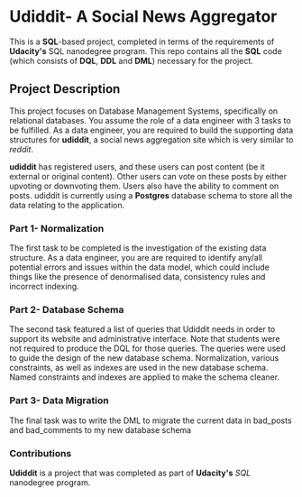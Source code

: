# Udiddit- A Social News Aggregator
This is a **SQL**-based project, completed in terms of the requirements of **Udacity's** SQL nanodegree program. This repo contains all the **SQL** code (which consists of **DQL**, **DDL** and **DML**) necessary for the project. 

## Project Description
This project focuses on Database Management Systems, specifically on relational databases. You assume the role of a data engineer with 3 tasks to be fulfilled. As a data engineer, you are required to build the supporting data structures for **udiddit**, a social news aggregation site which is very similar to *reddit*.

**udiddit** has registered users, and these users can post content (be it external or original content). Other users can vote on these posts by either upvoting or downvoting them. Users also have the ability to comment on posts. udiddit is currently using a **Postgres** database schema to store all the data relating to the application.

### Part 1- Normalization
The first task to be completed is the investigation of the existing data structure. As a data engineer, you are are required to identify any/all potential errors and issues within the data model, which could include things like the presence of denormalised data, consistency rules and incorrect indexing.

### Part 2- Database Schema
The second task featured a list of queries that Udiddit needs in order to support its website and administrative interface. Note that students were not required to produce the DQL for those queries. The queries were used to guide the design of the new database schema.  Normalization, various constraints, as well as indexes are used in the new database schema. Named constraints and indexes are applied to make the schema cleaner.

### Part 3- Data Migration
The final task was to write the DML to migrate the current data in bad_posts and bad_comments to my new database schema

### Contributions 
**Udiddit** is a project that was completed as part of **Udacity's** *SQL* nanodegree program.
